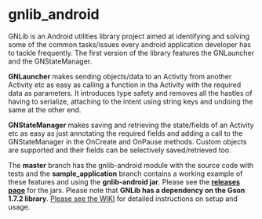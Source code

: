 gnlib_android
=============

GNLib is an Android utilities library project aimed at identifying and solving some of the common tasks/issues every android application developer has to tackle frequently. The first version of the library features the GNLauncher and the GNStateManager.

<b>GNLauncher</b> makes sending objects/data to an Activity from another Activity etc as easy as calling a function in tha Activity with the required data as parameters. It introduces type safety and removes all the hastles of having to serialize, attaching to the intent using string keys and undoing the same at the other end.

<b>GNStateManager</b> makes saving and retrieving the state/fields of an Activity etc as easy as just annotating the required fields and adding a call to the GNStateManager in the OnCreate and OnPause methods. Custom objects are supported and their fields can be selectively saved/retrieved too. 

The <b>master</b> branch has the gnlib-android module with the source code with tests and the <b>sample_application</b> branch contains a working example of these features and using the <b>gnlib-android jar</b>. Please see the <b><a href = 'https://github.com/noxiouswinter/gnlib_android/releases'>releases page</a></b> for the jars.
Please note that <b>GNLib has a dependency on the Gson 1.7.2 library</b>. <a href ='https://github.com/noxiouswinter/gnlib_android/wiki'>Please see the WIKI</a> for detailed instructions on setup and usage.
